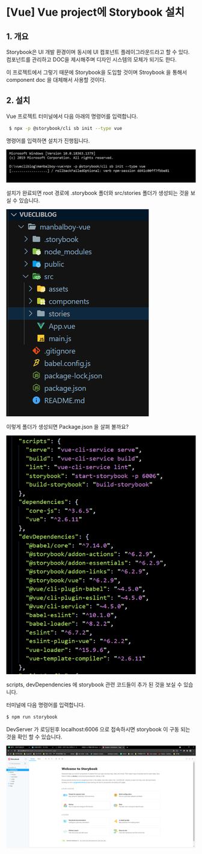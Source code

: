 
# [Vue] Vue project에 Storybook 설치


## 1. 개요
Storybook은 UI 개발 환경이며 동시에 UI 컴포넌트 플레이그라운드라고 할 수 있다.
컴포넌트를 관리하고 DOC을 제시해주며 디자인 시스템의 모체가 되기도 한다.

이 프로젝트에서 그렇기 때문에 Storybook을 도입할 것이며 Stroybook 을 통해서 component doc 을 대체해서 사용할 것이다.

## 2. 설치
Vue 프로젝트 터미널에서 다음 아래의 명령어를 입력합니다. 

```bash
 $ npx -p @storybook/cli sb init --type vue
```

명령어를 입력하면 설치가 진행됩니다. 

![storybook](./img/storybook/08.PNG  "storybook")

설치가 완료되면 root 경로에 .storybook 폴더와 src/stories 폴더가 생성되는 것을 보실 수 있습니다. 

![storybook](./img/storybook/09.PNG  "storybook")

이렇게 폴더가 생성되면 Package.json 을 살펴 볼까요?

![storybook](./img/storybook/10.PNG  "storybook")

scripts, devDependencies 에 storybook 관련 코드들이 추가 된 것을 보실 수 있습니다.

터미널에 다음 명령어를 입력합니다. 

```bash
$ npm run storybook
```

DevServer 가 로딩된후 localhost:6006 으로 접속하시면 storybook 이 구동 되는 것을 확인 할 수 있습니다.


![storybook](./img/storybook/11.PNG  "storybook")

